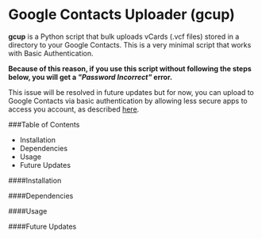 Google Contacts Uploader (gcup)
====

**gcup** is a Python script that bulk uploads vCards (.vcf files) stored in a directory to your Google Contacts.
This is a very minimal script that works with Basic Authentication.

**Because of this reason, if you use this script without following the steps below, you will get a *"Password Incorrect"* error.**

This issue will be resolved in future updates but for now, you can upload to Google Contacts via basic authentication by allowing
less secure apps to access you account, as described [here](https://support.google.com/accounts/answer/6010255?hl=en).


###Table of Contents
- Installation
- Dependencies
- Usage
- Future Updates


####Installation

####Dependencies

####Usage

####Future Updates
